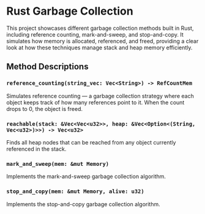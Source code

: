 # Rust Garbage Collection 
This project showcases different garbage collection methods built in Rust, including reference counting, mark-and-sweep, and stop-and-copy. It simulates how memory is allocated, referenced, and freed, providing a clear look at how these techniques manage stack and heap memory efficiently.

## Method Descriptions 

### `reference_counting(string_vec: Vec<String>) -> RefCountMem`
Simulates reference counting — a garbage collection strategy where each object keeps track of how many references point to it. When the count drops to 0, the object is freed.

### `reachable(stack: &Vec<Vec<u32>>, heap: &Vec<Option<(String, Vec<u32>)>>) -> Vec<u32>`
Finds all heap nodes that can be reached from any object currently referenced in the stack.

### `mark_and_sweep(mem: &mut Memory)`
Implements the mark-and-sweep garbage collection algorithm.

### `stop_and_copy(mem: &mut Memory, alive: u32)`
Implements the stop-and-copy garbage collection algorithm.

